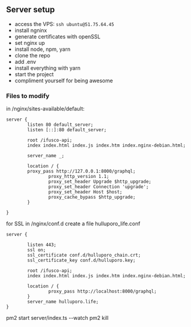## Server setup
- access the VPS: ```ssh ubuntu@51.75.64.45 ```
- install ngninx
- generate certificates with openSSL
- set nginx up
- install node, npm, yarn 
- clone the repo
- add .env
- install everything with yarn
- start the project
- compliment yourself for being awesome

### Files to modify
in /nginx/sites-available/default:  

```
server {
        listen 80 default_server;
        listen [::]:80 default_server;

        root /ifusco-api;
        index index.html index.js index.htm index.nginx-debian.html;

        server_name _;

        location / {
        proxy_pass http://127.0.0.1:8000/graphql;
                proxy_http_version 1.1;
                proxy_set_header Upgrade $http_upgrade;
                proxy_set_header Connection 'upgrade';
                proxy_set_header Host $host;
                proxy_cache_bypass $http_upgrade;
        }

}
```

for SSL in /nginx/conf.d create a file hulluporo_life.conf
```
server {

        listen 443;
        ssl on;
        ssl_certificate conf.d/hulluporo_chain.crt;
        ssl_certificate_key conf.d/hulluporo.key;

        root /ifusco-api;
        index index.html index.js index.htm index.nginx-debian.html;
        
        location / {
                proxy_pass http://localhost:8000/graphql;
        }
        server_name hulluporo.life;
}
```







pm2 start server/index.ts --watch
pm2 kill
